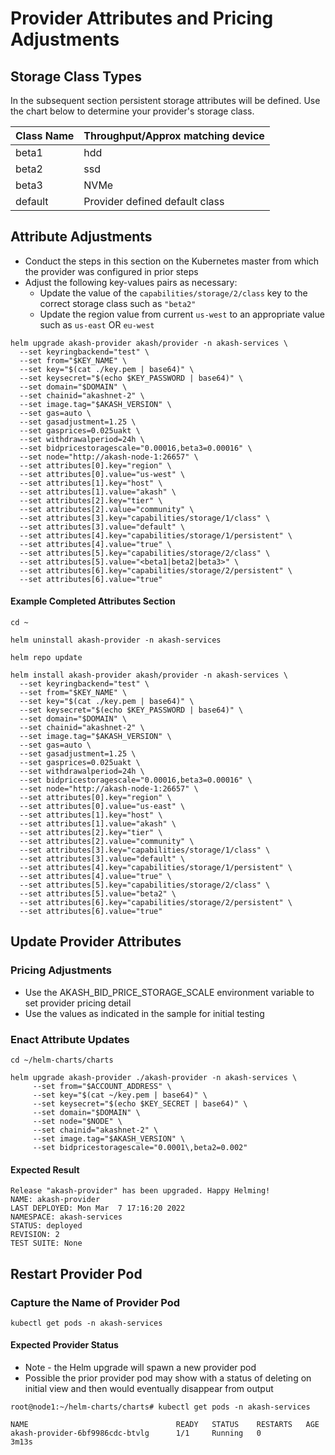 # Provider Attributes and Pricing Adjustments

## Storage Class Types <a href="#storage-class-types" id="storage-class-types"></a>

In the subsequent section persistent storage attributes will be defined.  Use the chart below to determine your provider's storage class.

| Class Name | Throughput/Approx matching device |
| ---------- | --------------------------------- |
| beta1      | hdd                               |
| beta2      | ssd                               |
| beta3      | NVMe                              |
| default    | Provider defined default class    |

## Attribute Adjustments

* Conduct the steps in this section on the Kubernetes master from which the provider was configured in prior steps
* Adjust the following key-values pairs as necessary:
  * Update the value of the `capabilities/storage/2/class` key to the correct storage class such as `"beta2"`
  * Update the region value from current `us-west` to an appropriate value such as `us-east` OR `eu-west`

```
helm upgrade akash-provider akash/provider -n akash-services \
  --set keyringbackend="test" \
  --set from="$KEY_NAME" \
  --set key="$(cat ./key.pem | base64)" \
  --set keysecret="$(echo $KEY_PASSWORD | base64)" \
  --set domain="$DOMAIN" \
  --set chainid="akashnet-2" \
  --set image.tag="$AKASH_VERSION" \
  --set gas=auto \
  --set gasadjustment=1.25 \
  --set gasprices=0.025uakt \
  --set withdrawalperiod=24h \
  --set bidpricestoragescale="0.00016,beta3=0.00016" \
  --set node="http://akash-node-1:26657" \
  --set attributes[0].key="region" \
  --set attributes[0].value="us-west" \
  --set attributes[1].key="host" \
  --set attributes[1].value="akash" \
  --set attributes[2].key="tier" \
  --set attributes[2].value="community" \
  --set attributes[3].key="capabilities/storage/1/class" \
  --set attributes[3].value="default" \
  --set attributes[4].key="capabilities/storage/1/persistent" \
  --set attributes[4].value="true" \
  --set attributes[5].key="capabilities/storage/2/class" \
  --set attributes[5].value="<beta1|beta2|beta3>" \
  --set attributes[6].key="capabilities/storage/2/persistent" \
  --set attributes[6].value="true"
```

#### Example Completed Attributes Section

```
cd ~

helm uninstall akash-provider -n akash-services

helm repo update

helm install akash-provider akash/provider -n akash-services \
  --set keyringbackend="test" \
  --set from="$KEY_NAME" \
  --set key="$(cat ./key.pem | base64)" \
  --set keysecret="$(echo $KEY_PASSWORD | base64)" \
  --set domain="$DOMAIN" \
  --set chainid="akashnet-2" \
  --set image.tag="$AKASH_VERSION" \
  --set gas=auto \
  --set gasadjustment=1.25 \
  --set gasprices=0.025uakt \
  --set withdrawalperiod=24h \
  --set bidpricestoragescale="0.00016,beta3=0.00016" \
  --set node="http://akash-node-1:26657" \
  --set attributes[0].key="region" \
  --set attributes[0].value="us-east" \
  --set attributes[1].key="host" \
  --set attributes[1].value="akash" \
  --set attributes[2].key="tier" \
  --set attributes[2].value="community" \
  --set attributes[3].key="capabilities/storage/1/class" \
  --set attributes[3].value="default" \
  --set attributes[4].key="capabilities/storage/1/persistent" \
  --set attributes[4].value="true" \
  --set attributes[5].key="capabilities/storage/2/class" \
  --set attributes[5].value="beta2" \
  --set attributes[6].key="capabilities/storage/2/persistent" \
  --set attributes[6].value="true"
```

## Update Provider Attributes

### Pricing Adjustments

* Use the AKASH\_BID\_PRICE\_STORAGE\_SCALE environment variable to set provider pricing detail
* Use the values as indicated in the sample for initial testing

### Enact Attribute Updates

```
cd ~/helm-charts/charts

helm upgrade akash-provider ./akash-provider -n akash-services \
     --set from="$ACCOUNT_ADDRESS" \
     --set key="$(cat ~/key.pem | base64)" \
     --set keysecret="$(echo $KEY_SECRET | base64)" \
     --set domain="$DOMAIN" \
     --set node="$NODE" \
     --set chainid="akashnet-2" \
     --set image.tag="$AKASH_VERSION" \
     --set bidpricestoragescale="0.0001\,beta2=0.002"
```

#### Expected Result

```
Release "akash-provider" has been upgraded. Happy Helming!
NAME: akash-provider
LAST DEPLOYED: Mon Mar  7 17:16:20 2022
NAMESPACE: akash-services
STATUS: deployed
REVISION: 2
TEST SUITE: None
```

## **Restart Provider Pod**

### **Capture the Name of Provider Pod**

```
kubectl get pods -n akash-services
```

#### Expected Provider Status

* Note - the Helm upgrade will spawn a new provider pod
* Possible the prior provider pod may show with a status of deleting on initial view and then would eventually disappear from output

```
root@node1:~/helm-charts/charts# kubectl get pods -n akash-services

NAME                                 READY   STATUS    RESTARTS   AGE
akash-provider-6bf9986cdc-btvlg      1/1     Running   0          3m13s
```
